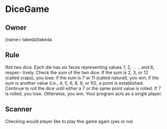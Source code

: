 # DiceGame

## Owner
[name= takeda]takeda

## Rule
Roll two dice. Each die has six faces representing values 1, 2, . . ., and 6, respec- tively. Check the sum of the two dice. If the sum is 2, 3, or 12 (called craps), you lose; if the sum is 7 or 11 (called natural), you win; if the sum is another value (i.e., 4, 5, 6, 8, 9, or 10), a point is established. Continue to roll the dice until either a 7 or the same point value is rolled. If 7 is rolled, you lose. Otherwise, you win.
Your program acts as a single player.

## Scanner
Checking would player like to play this game again.(yes or no)
